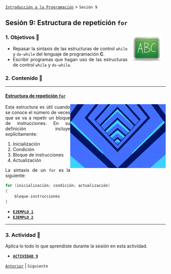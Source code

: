 [`Introducción a la Programación`](../README.md) > `Sesión 9`

## Sesión 9: Estructura de repetición `for`

<img src="../imagenes/pizarron.png" align="right" height="100" width="100" hspace="10">
<div style="text-align: justify;">

### 1. Objetivos :dart:

- Repasar la sintaxis de las estructuras de control `while` y `do-while` del lenguaje de programación __C__.
- Escribir programas que hagan uso de las estructuras de control `while` y `do-while`.

### 2. Contenido :rocket:

---
#### <ins>Estructura de repetición `for`</ins>
<img src="imagenes/imagen1.gif" width="300" height="200" align="right">

Esta estructura es útil cuando se conoce el número de veces que se va a repetir un bloque de instrucciones. En su definición incluye explícitamente:

1. Inicialización
1. Condición
1. Bloque de instrucciones
1. Actualización

La sintaxis de un `for` es la siguiente:

```c
for (inicialización; condición; actualización)
{
	bloque-instrucciones
}
```

- [**`EJEMPLO 1`**](ejemplo01/README.md)
- [**`EJEMPLO 2`**](ejemplo02/README.md)

---

### 3. Actividad :memo:
Aplica lo todo lo que aprendiste durante la sesión en esta actividad. 

- [**`ACTIVIDAD 9`**](actividad/README.md)

[`Anterior`](../sesion08/README.md) | `Siguiente`

</div>

